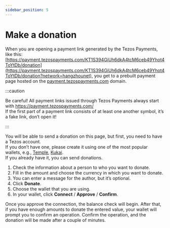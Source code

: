 ```yaml
---
sidebar_position: 5
---
```

# Make a donation
When you are opening a payment link generated by the Tezos Payments, like this:
[https://payment.tezospayments.com/KT1S394GiUh6dkA4tcM6ceb49Yhot4ToYtDb/donation](https://payment.tezospayments.com/KT1S394GiUh6dkA4tcM6ceb49Yhot4ToYtDb/donation?network=hangzhounet), you get to a prebuilt payment page hosted on the [payment.tezospayments.com](https://payment.tezospayments.com) domain.

:::caution

Be careful! All payment links issued through Tezos Payments always start with https://payment.tezospayments.com/  
If the first part of a payment link consists of at least one another symbol, it’s a fake link, don’t open it! 

:::

You will be able to send a donation on this page, but first, you need to have a Tezos account.  
If you don’t have one, please create it using one of the most popular wallets, e.g., [Temple](https://templewallet.com), [Kukai](https://wallet.kukai.app).  
If you already have it, you can send donations.

1. Check the information about a person to who you want to donate.
2. Fill in the amount and choose the currency in which you want to donate.
3. You can enter a message for the author, but it’s optional.
4. Click **Donate**.
5. Choose the wallet that you are using.
6. In your wallet, click **Connect** / **Approve** / **Confirm**.

Once you approve the connection, the balance check will begin. After that, if you have enough amounts to donate the entered value, your wallet will prompt you to confirm an operation. Confirm the operation, and the donation will be made after a couple of minutes.
